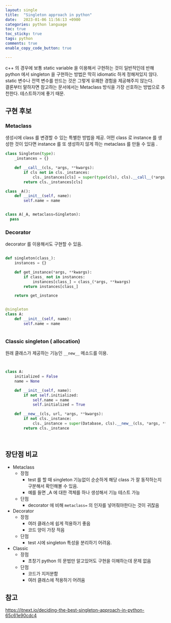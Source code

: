 ```yaml
---
layout: single
title:  "Singleton approach in python"
date:   2023-01-06 11:56:13 +0900
categories: python language
toc: true
toc_sticky: true
tags: python
comments: true
enable_copy_code_button: true

---
```



c++ 의 경우에 보통 static variable 을 이용해서 구현하는 것이 일반적인데 반해 python 에서 singleton 을 구현하는 방법은 딱히 idiomatic 하게 정해져있지 않다. 
static 변수나 전역 변수를 만드는 것은 그렇게 유쾌한 경험을 제공해주지 않는다.   
결론부터 말하자면 참고하는 문서에서는 Metaclass 방식을 가장 선호하는 방법으로 추천한다. 테스트하기에 좋기 때문. 

## 구현 후보

### Metaclass

생성시에 class 를 변경할 수 있는 특별한 방법을 제공. 어떤 class 로 instance 를 생성한 것이 있다면 instance 를 또 생성하지 않게 하는 metaclass 를 만들 수 있음 .

```python
class Singleton(type):
    _instances = {}

    def __call__(cls, *args, **kwargs):
        if cls not in cls._instances:
            cls._instances[cls] = super(type(cls), cls).__call__(*args, **kwargs)
        return cls._instances[cls]

class _A():
    def __init__(self, name):
        self.name = name


class A(_A, metaclass=Singleton):
  pass
```

### Decorator

decorator 를 이용해서도 구현할 수 있음. 
```python

def singleton(class_):
    instances = {}

    def get_instance(*args, **kwargs):
        if class_ not in instances:
            instances[class_] = class_(*args, **kwargs)
        return instances[class_]

    return get_instance


@singleton
class A:
    def __init__(self, name):
        self.name = name



```

### Classic singleton ( allocation) 

원래 클래스가 제공하는 기능인 `__new__` 메소드를 이용. 

```python


class A:
    initialized = False
    name = None

    def __init__(self, name):
        if not self.initialized:
            self.name = name
            self.initialized = True

    def __new__(cls, url, *args, **kwargs):
        if not cls._instance:
            cls._instance = super(Database, cls).__new__(cls, *args, **kwargs)
        return cls._instance




```

## 장단점 비교

* Metaclass
  * 장점
    * test 를 할 때 singleton 기능없이 순순하게 해당 class 가 잘 동작하는지 구분해서 확인해볼 수 있음. 
    * 예를 들면 _A 에 대한 객체를 하나 생성해서 기능 테스트 가능
  * 단점
    * decorator 에 비해 `metaclass=` 의 인자를 넣어줘야한다는 것이 귀찮음
* Decorator
  * 장점
    * 여러 클래스에 쉽게 적용하기 좋음
    * 코드 양이 가장 적음
  * 단점
    * test 시에 singleton 특성을 분리하기 어려움. 
* Classic
  * 장점
    * 초창기 python 의 문법만 알고있어도 구현을 이해하는데 문제 없음
  * 단점
    * 코드가 지저분함
    * 여러 클래스에 적용하기 어려움

## 참고

https://itnext.io/deciding-the-best-singleton-approach-in-python-65c61e90cdc4

